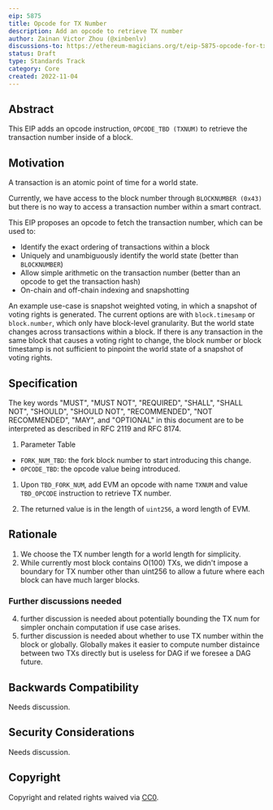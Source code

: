 ```yaml
---
eip: 5875
title: Opcode for TX Number
description: Add an opcode to retrieve TX number
author: Zainan Victor Zhou (@xinbenlv)
discussions-to: https://ethereum-magicians.org/t/eip-5875-opcode-for-tx-number-in-a-block/11612
status: Draft
type: Standards Track
category: Core
created: 2022-11-04
---
```


## Abstract

This EIP adds an opcode instruction, `OPCODE_TBD (TXNUM)` to retrieve the transaction number inside of a block.

## Motivation

A transaction is an atomic point of time for a world state.

Currently, we have access to the block number through `BLOCKNUMBER (0x43)` but there is no way to access a transaction number within a smart contract.

This EIP proposes an opcode to fetch the transaction number, which can be used to:

* Identify the exact ordering of transactions within a block
* Uniquely and unambiguously identify the world state (better than `BLOCKNUMBER`)
* Allow simple arithmetic on the transaction number (better than an opcode to get the transaction hash)
* On-chain and off-chain indexing and snapshotting

An example use-case is snapshot weighted voting, in which a snapshot of voting rights is generated. The current options are with `block.timesamp` or `block.number`, which only have block-level granularity. But the world state changes across transactions within a block. If there is any transaction in the same block that causes a voting right to change, the block number or block timestamp is not sufficient to pinpoint the world state of a snapshot of voting rights.

## Specification

The key words "MUST", "MUST NOT", "REQUIRED", "SHALL", "SHALL NOT", "SHOULD", "SHOULD NOT", "RECOMMENDED", "NOT RECOMMENDED", "MAY", and "OPTIONAL" in this document are to be interpreted as described in RFC 2119 and RFC 8174.

1. Parameter Table

- `FORK_NUM_TBD`: the fork block number to start introducing this change.
- `OPCODE_TBD`: the opcode value being introduced.

1. Upon `TBD_FORK_NUM`, add EVM an opcode with name `TXNUM` and value `TBD_OPCODE` instruction to retrieve TX number.

2. The returned value is in the length of `uint256`, a word length of EVM.

## Rationale

1. We choose the TX number length for a world length for simplicity.
2. While currently most block contains O(100) TXs, we didn't impose a boundary for TX number other than uint256 to allow
a future where each block can have much larger blocks.

### Further discussions needed

4. further discussion is needed about potentially bounding the TX num for simpler onchain computation if use case arises.
5. further discussion is needed about whether to use TX number within the block or globally. Globally makes it easier to compute number distaince between two TXs directly but is useless for DAG
if we foresee a DAG future.

## Backwards Compatibility

Needs discussion.

## Security Considerations

Needs discussion.

## Copyright

Copyright and related rights waived via [CC0](../LICENSE.md).
